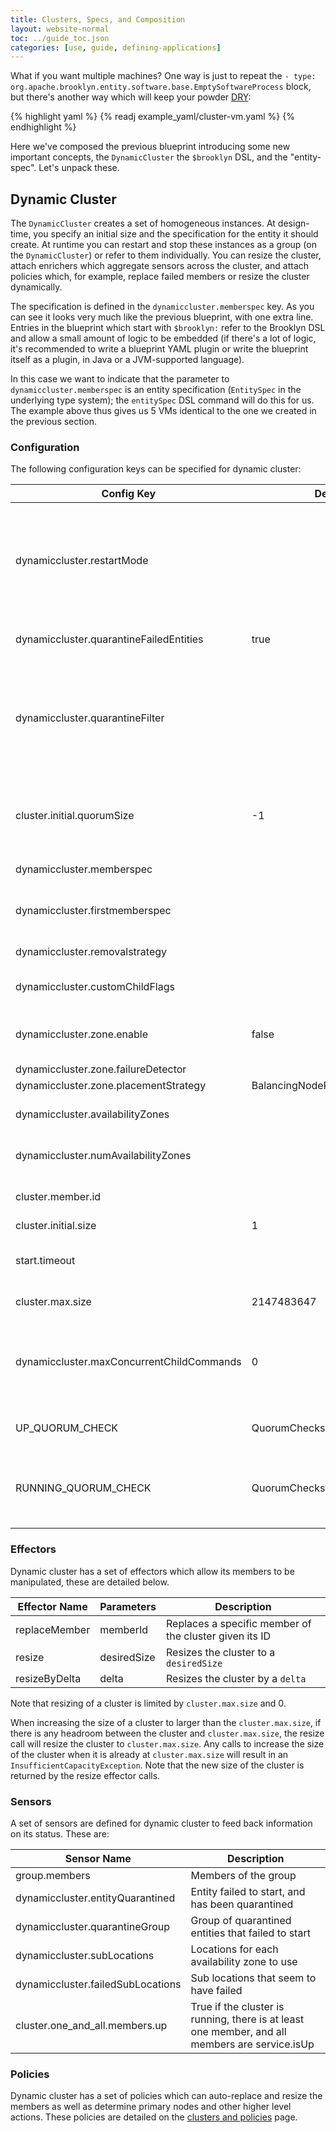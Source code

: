 ```yaml
---
title: Clusters, Specs, and Composition
layout: website-normal
toc: ../guide_toc.json
categories: [use, guide, defining-applications]
---
```


What if you want multiple machines? One way is just to repeat the `- type: org.apache.brooklyn.entity.software.base.EmptySoftwareProcess` block,
but there's another way which will keep your powder [DRY](http://en.wikipedia.org/wiki/Don't_repeat_yourself):

{% highlight yaml %}
{% readj example_yaml/cluster-vm.yaml %}
{% endhighlight %}

Here we've composed the previous blueprint introducing some new important concepts, the `DynamicCluster`
the `$brooklyn` DSL, and the "entity-spec".  Let's unpack these. 

## Dynamic Cluster

The `DynamicCluster` creates a set of homogeneous instances.
At design-time, you specify an initial size and the specification for the entity it should create.
At runtime you can restart and stop these instances as a group (on the `DynamicCluster`) or refer to them
individually. You can resize the cluster, attach enrichers which aggregate sensors across the cluster, 
and attach policies which, for example, replace failed members or resize the cluster dynamically.

The specification is defined in the `dynamiccluster.memberspec` key.  As you can see it looks very much like the
previous blueprint, with one extra line.  Entries in the blueprint which start with `$brooklyn:`
refer to the Brooklyn DSL and allow a small amount of logic to be embedded
(if there's a lot of logic, it's recommended to write a blueprint YAML plugin or write the blueprint itself
as a plugin, in Java or a JVM-supported language).  

In this case we want to indicate that the parameter to `dynamiccluster.memberspec` is an entity specification
(`EntitySpec` in the underlying type system); the `entitySpec` DSL command will do this for us.
The example above thus gives us 5 VMs identical to the one we created in the previous section.

### Configuration

The following configuration keys can be specified for dynamic cluster:

| Config Key                                | Default  | Description                                                        |
|-------------------------------------------|-------------|-----------------------------------------------------------------|
| dynamiccluster.restartMode                |             | How this cluster should handle restarts; by default it is disallowed, but this key can specify a different mode. Modes supported by dynamic cluster are 'off', 'sequential', or 'parallel'. However subclasses can define their own modes or may ignore this. |
| dynamiccluster.quarantineFailedEntities   | true        | If true, will quarantine entities that fail to start; if false, will get rid of them (i.e. delete them) |
| dynamiccluster.quarantineFilter           |             | Quarantine the failed nodes that pass this filter (given the exception thrown by the node). Default is those that did not fail with NoMachinesAvailableException (Config ignored if quarantineFailedEntities is false) |
| cluster.initial.quorumSize                | -1          | Initial cluster quorum size - number of initial nodes that must have been successfully started to report success (if < 0, then use value of INITIAL_SIZE) |
| dynamiccluster.memberspec                 |             | Entity spec for creating new cluster members                    |
| dynamiccluster.firstmemberspec            |             | Entity spec for creating the first member of the cluster (if unset, will use the member spec for all) |
| dynamiccluster.removalstrategy            |             | strategy for deciding what to remove when down-sizing           |
| dynamiccluster.customChildFlags           |             | Additional flags to be passed to children when they are being created |
| dynamiccluster.zone.enable                | false       | Whether to use availability zones, or just deploy everything into the generic location |
| dynamiccluster.zone.failureDetector       |             | Zone failure detector                                           |
| dynamiccluster.zone.placementStrategy     | BalancingNodePlacementStrategy | Node placement strategy                      |
| dynamiccluster.availabilityZones          |             | availability zones to use (if non-null, overrides other configuration) |
| dynamiccluster.numAvailabilityZones       |             | number of availability zones to use (will attempt to auto-discover this number) |
| cluster.member.id                         |             | The unique ID number (sequential) of a member of a cluster      |
| cluster.initial.size                      | 1           | Initial cluster size                                            |
| start.timeout                             |             | Time to wait (after members' start() effectors return) for SERVICE_UP before failing (default is not to wait) |
| cluster.max.size                          | 2147483647  | Size after which it will throw InsufficientCapacityException    |
| dynamiccluster.maxConcurrentChildCommands | 0           | *Beta* The maximum number of effector invocations that will be made on children at once (e.g. start, stop, restart). Any value null or less than or equal to zero means invocations are unbounded |
| UP_QUORUM_CHECK                           | QuorumChecks.atLeastOne() | Up check, applied by default to members, requiring at least one present and up |
| RUNNING_QUORUM_CHECK                      | QuorumChecks.all()        | Problems check from children actual states (lifecycle), applied by default to members and children, not checking upness, but requiring by default that none are on-fire |


### Effectors

Dynamic cluster has a set of effectors which allow its members to be manipulated, these are detailed below.

| Effector Name | Parameters  | Description                                                     |
|---------------|-------------|-----------------------------------------------------------------|
| replaceMember | memberId    | Replaces a specific member of the cluster given its ID          |
| resize        | desiredSize | Resizes the cluster to a `desiredSize`                          |
| resizeByDelta | delta       | Resizes the cluster by a `delta`                                |

Note that resizing of a cluster is limited by `cluster.max.size` and 0.

When increasing the size of a cluster to larger than the `cluster.max.size`, if there is any headroom between the cluster and `cluster.max.size`, the resize call will resize the cluster to `cluster.max.size`.
Any calls to increase the size of the cluster when it is already at `cluster.max.size` will result in an `InsufficientCapacityException`. Note that the new size of the cluster is returned by the resize effector calls.

### Sensors

A set of sensors are defined for dynamic cluster to feed back information on its status. These are:

| Sensor Name                       | Description                                                     |
|-----------------------------------|-----------------------------------------------------------------|
| group.members                     | Members of the group                                            |
| dynamiccluster.entityQuarantined  | Entity failed to start, and has been quarantined                |
| dynamiccluster.quarantineGroup    | Group of quarantined entities that failed to start              |
| dynamiccluster.subLocations       | Locations for each availability zone to use                     |
| dynamiccluster.failedSubLocations | Sub locations that seem to have failed                          |
| cluster.one_and_all.members.up    | True if the cluster is running, there is at least one member, and all members are service.isUp |

### Policies

Dynamic cluster has a set of policies which can auto-replace and resize the members as well as determine primary nodes and other
higher level actions. These policies are detailed on the [clusters and policies](clusters-and-policies.html) page.